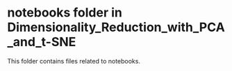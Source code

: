# notebooks folder in Dimensionality_Reduction_with_PCA_and_t-SNE 
This folder contains files related to notebooks. 

